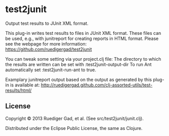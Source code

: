 # test2junit

Output test results to JUnit XML format.
  
This plug-in writes test results to files in JUnit XML format.
These files can be used, e.g., with junitreport for creating reports in HTML format.
Please see the webpage for more information: https://github.com/ruedigergad/test2junit
  
You can tweak some setting via your project.clj file:
The directory to which the results are written can be set with :test2junit-output-dir
To run Ant automatically set :test2junit-run-ant to true.

Examplary junitreport output based on the output as generated by this plug-in is available at:
http://ruedigergad.github.com/clj-assorted-utils/test-results/html/


## License

Copyright © 2013 Ruediger Gad, et al. (See src/test2junit/junit.clj).

Distributed under the Eclipse Public License, the same as Clojure.
